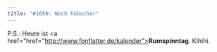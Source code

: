 ```yaml
---
title: "#1650: Noch hübscher"
---
```


P.S.:
Heute ist <a href="href="http://www.fonflatter.de/kalender"><strong>Rumspinntag</strong></a>. Kihihi.
